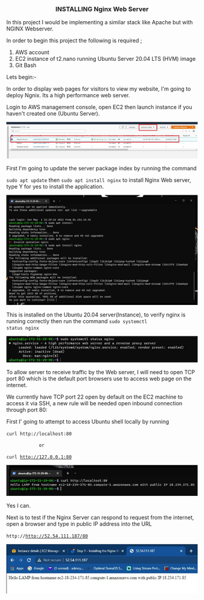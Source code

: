 ### <center>INSTALLING Nginx Web Server 

In this project I would be implementing a similar stack like Apache but with NGINX Webserver.

In order to begin this project the following is required ;

<ol>
  <li>AWS account</li>
  <li>EC2 instance of t2.nano running Ubuntu Server 20.04 LTS (HVM) image</li>
  <li>Git Bash</li> 
  </ol>

Lets begin:-

In order to display web pages for visitors to view my website, I'm going to deploy Ngnix. Its a high performance web server.

Login to AWS management console, open EC2 then launch instance if you haven't created one (Ubuntu Server).

 ![Ubuntu Server](./Images/instance.JPG)

 First I'm going to update the server package index by running the command 
 
 <code>sudo apt update</code> then <code>sudo apt install nginx</code> to install Nginx Web server, type Y for yes to install the application.

  ![Ubuntu Server](./Images/ngnix.JPG)


This is installed on the Ubuntu 20.04 server(Instance), to verify nginx is running correctly then run the command <code>sudo systemctl status nginx</code>

  ![Nginx](./Images/status.JPG)

  To allow server to receive traffic by the Web server, I will need to open TCP port 80 which is the default port browsers use to access web page on the internet. 

  We currently have TCP port 22 open by default on the EC2 machine to access it via SSH, a new rule will be needed open inbound connection through port 80:

  First I' going to attempt to access Ubuntu shell locally by running  


<code>curl http://localhost:80 </code>
                
                or

<code>curl http://127.0.0.1:80</code>

![Ubuntu shell access](./Images/ubuntu%20shell.JPG)

Yes I can.

Next is to test if the Nginx Server can respond to request from the internet, open a browser and type in public IP address into the URL 

<code>http://http://52.54.111.187/80</code>

![Ubuntu shell access](./Images/localip.JPG)



